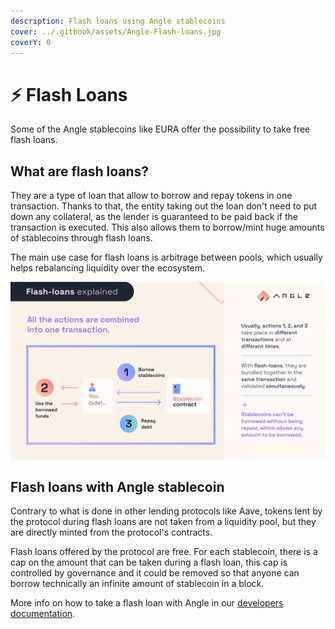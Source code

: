 ```yaml
---
description: Flash loans using Angle stablecoins
cover: ../.gitbook/assets/Angle-Flash-loans.jpg
coverY: 0
---
```


# ⚡️ Flash Loans

Some of the Angle stablecoins like EURA offer the possibility to take free flash loans.

## What are flash loans?

They are a type of loan that allow to borrow and repay tokens in one transaction. Thanks to that, the entity taking out the loan don't need to put down any collateral, as the lender is guaranteed to be paid back if the transaction is executed. This also allows them to borrow/mint huge amounts of stablecoins through flash loans.

The main use case for flash loans is arbitrage between pools, which usually helps rebalancing liquidity over the ecosystem.

![Flash loans explained](../.gitbook/assets/flash-loans-explained.jpg)

## Flash loans with Angle stablecoin

Contrary to what is done in other lending protocols like Aave, tokens lent by the protocol during flash loans are not taken from a liquidity pool, but they are directly minted from the protocol's contracts.

Flash loans offered by the protocol are free. For each stablecoin, there is a cap on the amount that can be taken during a flash loan, this cap is controlled by governance and it could be removed so that anyone can borrow technically an infinite amount of stablecoin in a block.

More info on how to take a flash loan with Angle in our [developers documentation](https://developers.angle.money/overview/guides/flashloans).

